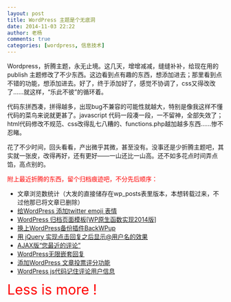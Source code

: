 ```yaml
---
layout: post
title: WordPress 主题是个无底洞
date: 2014-11-03 22:22
author: 老杨
comments: true
categories: [wordpress, 信息技术]
---
```

Wordpress，折腾主题，永无止境。这几天，增增减减，缝缝补补，给现在用的 publish 主题修改了不少东西。这边看到点有趣的东西，想添加进去；那里看到点不错的功能，想添加进去。好了，终于添加好了，感觉不协调了，css又得改改了……就这样，“乐此不彼”的循环着。
<!--more-->

代码东拼西凑，拼得越多，出现bug不兼容的可能性就越大，特别是像我这样不懂代码的菜鸟来说就更甚了。javascript 代码一段凑一段，一不留神，全部失效了；html代码修改不规范、css改得乱七八糟的、functions.php越加越多东西……惨不忍睹。

花了不少时间，回头看看，产出微乎其微，甚至没有。没事还是少折腾主题吧，其实就一张皮，改得再好，还有更好——一山还比一山高。还不如多花点时间弄点馅，高点别的。

<span style = "color:red;">附上最近折腾的东西，留个归档痕迹吧，不分先后顺序：</span>
<ul>
	<li>文章浏览数统计（大发的直接储存在wp_posts表里版本，本想转载过来，不过他那已将文章已删除）</li>
	<li><a href="/wordpress-twitter-emoji.html" target="_blank">给WordPress 添加twitter emoji 表情</a></li>
	<li><a href="/wordpress-archive-page-template-wp-primary-function-2014-edition.html" target="_blank">WordPress 归档页面模板[WP原生函数实现2014版]</a></li>
	<li><a href="/wordpress-plugin-backwpup.html" target="_blank">换上WordPress备份插件BackWPup</a></li>
	<li><a href="/384.html" target="_blank">用 jQuery 实现点击回复之后显示@用户名的效果</a></li>
	<li><a href="/369.html" target="_blank">AJAX版“您最近的评论”</a></li>
	<li><a href="/373.html" target="_blank">WordPress无限嵌套回复</a></li>
	<li><a href="http://wordpress.org/plugins/wp-fancyratings/" target="_blank">添加WordPress 文章投票评分功能</a></li>
	<li><a href="/264.html" target="_blank">WordPress js代码记住评论用户信息</a></li>
</ul>

<span style = "font-size: 24pt;color: red;">Less is more !</span>
